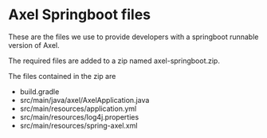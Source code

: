 # Axel Springboot files
These are the files we use to provide developers with a springboot runnable version of Axel.

The required files are added to a zip named axel-springboot.zip.

The files contained in the zip are
 - build.gradle
 - src/main/java/axel/AxelApplication.java
 - src/main/resources/application.yml
 - src/main/resources/log4j.properties
 - src/main/resources/spring-axel.xml
 